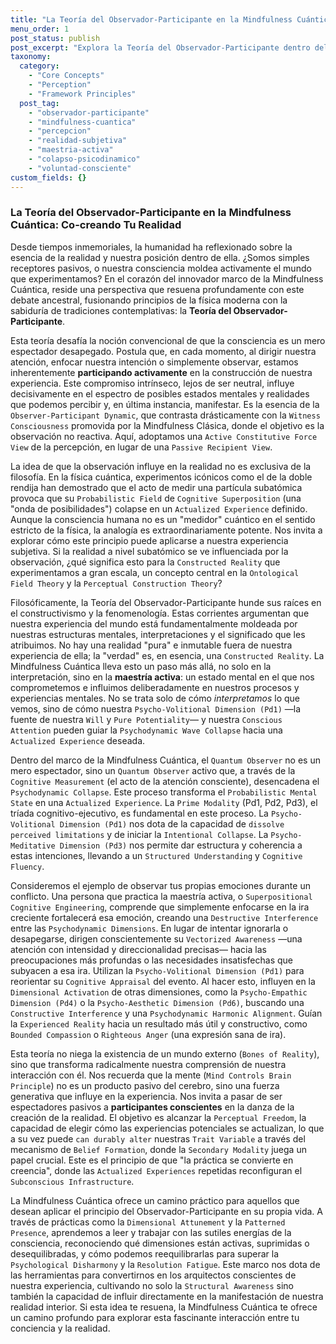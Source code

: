 ```yaml
---
title: "La Teoría del Observador-Participante en la Mindfulness Cuántica: Co-creando Tu Realidad"
menu_order: 1
post_status: publish
post_excerpt: "Explora la Teoría del Observador-Participante dentro del marco de la Mindfulness Cuántica, revelando cómo tu conciencia no es un mero receptor pasivo, sino un co-creador activo de tu realidad. Descubre cómo la atención intencional puede influir en la \"onda de posibilidades\" de tu experiencia mental, transformando tu papel de espectador a arquitecto consciente de tu mundo interior."
taxonomy:
  category:
    - "Core Concepts"
    - "Perception"
    - "Framework Principles"
  post_tag:
    - "observador-participante"
    - "mindfulness-cuantica"
    - "percepcion"
    - "realidad-subjetiva"
    - "maestria-activa"
    - "colapso-psicodinamico"
    - "voluntad-consciente"
custom_fields: {}
---
```


### La Teoría del Observador-Participante en la Mindfulness Cuántica: Co-creando Tu Realidad

Desde tiempos inmemoriales, la humanidad ha reflexionado sobre la esencia de la realidad y nuestra posición dentro de ella. ¿Somos simples receptores pasivos, o nuestra consciencia moldea activamente el mundo que experimentamos? En el corazón del innovador marco de la Mindfulness Cuántica, reside una perspectiva que resuena profundamente con este debate ancestral, fusionando principios de la física moderna con la sabiduría de tradiciones contemplativas: la **Teoría del Observador-Participante**.

Esta teoría desafía la noción convencional de que la consciencia es un mero espectador desapegado. Postula que, en cada momento, al dirigir nuestra atención, enfocar nuestra intención o simplemente observar, estamos inherentemente **participando activamente** en la construcción de nuestra experiencia. Este compromiso intrínseco, lejos de ser neutral, influye decisivamente en el espectro de posibles estados mentales y realidades que podemos percibir y, en última instancia, manifestar. Es la esencia de la `Observer-Participant Dynamic`, que contrasta drásticamente con la `Witness Consciousness` promovida por la Mindfulness Clásica, donde el objetivo es la observación no reactiva. Aquí, adoptamos una `Active Constitutive Force View` de la percepción, en lugar de una `Passive Recipient View`.

La idea de que la observación influye en la realidad no es exclusiva de la filosofía. En la física cuántica, experimentos icónicos como el de la doble rendija han demostrado que el acto de medir una partícula subatómica provoca que su `Probabilistic Field` de `Cognitive Superposition` (una "onda de posibilidades") colapse en un `Actualized Experience` definido. Aunque la consciencia humana no es un "medidor" cuántico en el sentido estricto de la física, la analogía es extraordinariamente potente. Nos invita a explorar cómo este principio puede aplicarse a nuestra experiencia subjetiva. Si la realidad a nivel subatómico se ve influenciada por la observación, ¿qué significa esto para la `Constructed Reality` que experimentamos a gran escala, un concepto central en la `Ontological Field Theory` y la `Perceptual Construction Theory`?

Filosóficamente, la Teoría del Observador-Participante hunde sus raíces en el constructivismo y la fenomenología. Estas corrientes argumentan que nuestra experiencia del mundo está fundamentalmente moldeada por nuestras estructuras mentales, interpretaciones y el significado que les atribuimos. No hay una realidad "pura" e inmutable fuera de nuestra experiencia de ella; la "verdad" es, en esencia, una `Constructed Reality`. La Mindfulness Cuántica lleva esto un paso más allá, no solo en la interpretación, sino en la **maestría activa**: un estado mental en el que nos comprometemos e influimos deliberadamente en nuestros procesos y experiencias mentales. No se trata solo de cómo *interpretamos* lo que vemos, sino de cómo nuestra `Psycho-Volitional Dimension (Pd1)` —la fuente de nuestra `Will` y `Pure Potentiality`— y nuestra `Conscious Attention` pueden guiar la `Psychodynamic Wave Collapse` hacia una `Actualized Experience` deseada.

Dentro del marco de la Mindfulness Cuántica, el `Quantum Observer` no es un mero espectador, sino un `Quantum Observer` activo que, a través de la `Cognitive Measurement` (el acto de la atención consciente), desencadena el `Psychodynamic Collapse`. Este proceso transforma el `Probabilistic Mental State` en una `Actualized Experience`. La `Prime Modality` (Pd1, Pd2, Pd3), el tríada cognitivo-ejecutivo, es fundamental en este proceso. La `Psycho-Volitional Dimension (Pd1)` nos dota de la capacidad de `dissolve perceived limitations` y de iniciar la `Intentional Collapse`. La `Psycho-Meditative Dimension (Pd3)` nos permite dar estructura y coherencia a estas intenciones, llevando a un `Structured Understanding` y `Cognitive Fluency`.

Consideremos el ejemplo de observar tus propias emociones durante un conflicto. Una persona que practica la maestría activa, o `Superpositional Cognitive Engineering`, comprende que simplemente enfocarse en la ira creciente fortalecerá esa emoción, creando una `Destructive Interference` entre las `Psychodynamic Dimensions`. En lugar de intentar ignorarla o desapegarse, dirigen conscientemente su `Vectorized Awareness` —una atención con intensidad y direccionalidad precisas— hacia las preocupaciones más profundas o las necesidades insatisfechas que subyacen a esa ira. Utilizan la `Psycho-Volitional Dimension (Pd1)` para reorientar su `Cognitive Appraisal` del evento. Al hacer esto, influyen en la `Dimensional Activation` de otras dimensiones, como la `Psycho-Empathic Dimension (Pd4)` o la `Psycho-Aesthetic Dimension (Pd6)`, buscando una `Constructive Interference` y una `Psychodynamic Harmonic Alignment`. Guían la `Experienced Reality` hacia un resultado más útil y constructivo, como `Bounded Compassion` o `Righteous Anger` (una expresión sana de ira).

Esta teoría no niega la existencia de un mundo externo (`Bones of Reality`), sino que transforma radicalmente nuestra comprensión de nuestra interacción con él. Nos recuerda que la mente (`Mind Controls Brain Principle`) no es un producto pasivo del cerebro, sino una fuerza generativa que influye en la experiencia. Nos invita a pasar de ser espectadores pasivos a **participantes conscientes** en la danza de la creación de la realidad. El objetivo es alcanzar la `Perceptual Freedom`, la capacidad de elegir cómo las experiencias potenciales se actualizan, lo que a su vez puede `can durably alter` nuestras `Trait Variable` a través del mecanismo de `Belief Formation`, donde la `Secondary Modality` juega un papel crucial. Este es el principio de que "la práctica se convierte en creencia", donde las `Actualized Experiences` repetidas reconfiguran el `Subconscious Infrastructure`.

La Mindfulness Cuántica ofrece un camino práctico para aquellos que desean aplicar el principio del Observador-Participante en su propia vida. A través de prácticas como la `Dimensional Attunement` y la `Patterned Presence`, aprendemos a leer y trabajar con las sutiles energías de la consciencia, reconociendo qué dimensiones están activas, suprimidas o desequilibradas, y cómo podemos reequilibrarlas para superar la `Psychological Disharmony` y la `Resolution Fatigue`. Este marco nos dota de las herramientas para convertirnos en los arquitectos conscientes de nuestra experiencia, cultivando no solo la `Structural Awareness` sino también la capacidad de influir directamente en la manifestación de nuestra realidad interior. Si esta idea te resuena, la Mindfulness Cuántica te ofrece un camino profundo para explorar esta fascinante interacción entre tu conciencia y la realidad.